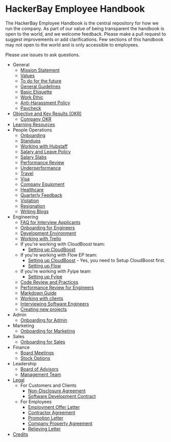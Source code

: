 # HackerBay Employee Handbook


The HackerBay Employee Handbook is the central repository for how we run the company. As part of our value of being transparent the handbook is open to the world, and we welcome feedback. Please make a pull request to suggest improvements or add clarifications. Few sections of this handbook may not open to the world and is only accessible to employees.

Please use issues to ask questions.

* General
  * [Mission Statement](/general/vision-mission/README.md)
  * [Values](/general/values/README.md)
  * [To do for the future](/general/to-do/README.md)
  * [General Guidelines](/general/guidelines/README.md)
  * [Basic Etiquette](/general/basic-etiquette/README.md)
  * [Work Ethic](/general/work-ethic/README.md)
  * [Anti-Harassment Policy](/general/anti-harassment/README.md)
  * [Paycheck](/general/paycheck/README.md)
* [Objective and Key Results (OKR)](/OKR/README.md)
  * [Company OKR](/OKR/company/README.md)
* [Learning Resources](/learn/README.md)
* People Operations
  * [Onboarding](/people-operations/onboarding/README.md)
  * [Standups](/people-operations/standups/README.md)
  * [Working with Hubstaff](/people-operations/hubstaff/README.md)
  * [Salary and Leave Policy](/people-operations/salary-and-leave/README.md)
  * [Salary Slabs](/people-operations/salary/README.md)
  * [Performance Review](/people-operations/performance-review/README.md)
  * [Underperformance](/people-operations/underperformance/README.md)
  * [Travel](/people-operations/travel/README.md)
  * [Visa](/people-operations/visa/README.md)
  * [Company Equipment](/people-operations/company-equipment/README.md)
  * [Healthcare](/people-operations/healthcare/README.md)
  * [Quarterly Feedback](/people-operations/feedback/README.md)
  * [Violation](/people-operations/violation/README.md)
  * [Resignation](/people-operations/resignation/README.md)
  * [Writing Blogs](/people-operations/blogs/README.md)
* Engineering
  * [FAQ for Interview Applicants](/engineering/applicants/faq/README.md)
  * [Onboarding for Engineers](/engineering/onboarding/README.md)
  * [Development Environment](/engineering/environment/README.md)
  * [Working with Trello](/engineering/trello/README.md)
  * If you're working with CloudBoost team: 
    * [Setting up CloudBoost](/engineering/cloudboost/setup/README.md)
  * If you're working with Flow EP team: 
    * [Setting up CloudBoost](/engineering/cloudboost/setup/README.md) - Yes, you need to Setup CloudBoost first. 
    * [Setting up Flow](/engineering/flow/setup/README.md)
  * If you're working with Fyipe team 
    * [Setting up Fyipe](/engineering/fyipe/setup/README.md)
  * [Code Review and Practices](/engineering/code-review/README.md)
  * [Performance Review for Engineers](/engineering/performance-review/README.md)
  * [Markdown Guide](https://guides.github.com/features/mastering-markdown/)
  * [Working with clients](/engineering/consulting/clients/README.md)
  * [Interviewing Software Engineers](/engineering/interviewing/README.md)
  * [Creating new projects](/engineering/new-project/README.md)
* Admin
  * [Onboarding for Admin](/admin/onboarding/README.md)
* Marketing
  * [Onboarding for Marketing](/marketing/onboarding/README.md)
* Sales
  * [Onboarding for Sales](/sales/onboarding/README.md)
* Finance
  * [Board Meetings](/finance/board-meetings/README.md)
  * [Stock Options](/finance/stock-options/README.md)
* Leadership
  * [Board of Advisors](https://hackerbaycompany.slack.com/files/U033XTX4D/F5AGZ5W7J/Board_of_Advisors)
  * [Management Team](/leadership/management/README.md)
* [Legal](/legal/README.md)
  * For Customers and Clients
    * [Non-Disclosure Agreement](https://docs.google.com/document/d/1BmZb6k_Q1mn_uYKvZIexoBLrX-V_4J7B1RAc1gOrk1I/edit?usp=sharing)
    * [Software Development Contract](https://docs.google.com/document/d/1qa4RLSCoMT3tvGU2fzkJ8D3V0IIApnwKRmy7UUzv-wY/edit?usp=sharing)
  * For Employees
    * [Employment Offer Letter](https://docs.google.com/document/d/1kPyYOzqxu5ALOmAG0n6tVBpmV-J_iRG0Z6GnSGrrlbg/edit?usp=sharing)
    * [Contractor Agreement](https://docs.google.com/document/d/1M3JaH3zqktE_GI0Sia9F7QLcSVqg-kAZFrTA7kS_8po/edit?usp=sharing)
    * [Promotion Letter](https://docs.google.com/document/d/1gFT3feReitsK7VURLBmCOybbzAB_s1nfE49XX-RmHXY/edit?usp=sharing)
    * [Company Property Agreement](https://docs.google.com/document/d/1-BwtLHhC57sq-7Ei5wmXZC5lZk4qf9b235B0SrCLB3I/edit?usp=sharing)
    * [Relieving Letter](https://docs.google.com/document/d/1lcZajNK2AuJ7ejUST-D2wZPKsxc8fGeWhxT6AdBokpk/edit?usp=sharing)
* [Credits](/credits/README.md)
